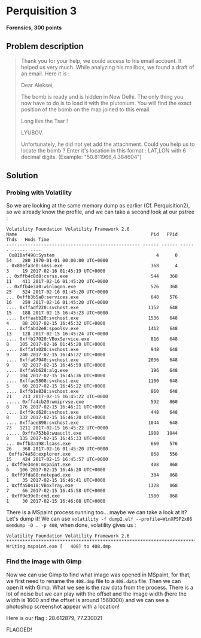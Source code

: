 # Perquisition 3

**Forensics, 300 points**

## Problem description

>Thank you for your help, we could access to his email account. It helped us very much. While analyzing his mailbox, we found a draft of an email. Here it is :
>
>Dear Aleksei,
>
>The bomb is ready and is hidden in New Delhi.
>The only thing you now have to do is to load it with the plutonium.
>You will find the exact position of the bomb on the map joined to this email.
>
>Long live the Tsar !
>
>LYUBOV.
>
>Unfortunately, he did not yet add the attachment. Could you help us to locate the bomb ? Enter it's location in this format : LAT,LON with 6 decimal digits. (Example: "50.811966,4.384604")

## Solution

### Probing with Volatility

So we are looking at the same memory dump as earlier (Cf. Perquisition2), so we already know the profile, and we can take a second look at our pstree : 

    Volatility Foundation Volatility Framework 2.6
	Name                                                  Pid   PPid   Thds   Hnds Time
	-------------------------------------------------- ------ ------ ------ ------ ----
	 0x810af490:System                                      4      0     54    280 1970-01-01 00:00:00 UTC+0000
	. 0x80efa3c0:smss.exe                                 368      4      3     19 2017-02-16 01:45:19 UTC+0000
	.. 0xffb4c8d8:csrss.exe                               544    368     11    411 2017-02-16 01:45:20 UTC+0000
	.. 0xffb4e3a0:winlogon.exe                            576    368     25    524 2017-02-16 01:45:20 UTC+0000
	... 0xffb3b5a8:services.exe                           648    576     16    259 2017-02-16 01:45:20 UTC+0000
	.... 0xffadf220:svchost.exe                          1152    648     15    188 2017-02-15 16:45:23 UTC+0000
	.... 0xffaabb20:svchost.exe                          1536    648      4     88 2017-02-15 16:45:32 UTC+0000
	.... 0xffabd2e8:spoolsv.exe                          1412    648     13    128 2017-02-15 16:45:24 UTC+0000
	.... 0xffb27020:VBoxService.exe                       816    648      8    105 2017-02-16 01:45:20 UTC+0000
	.... 0xffafa020:svchost.exe                           948    648      9    240 2017-02-15 16:45:22 UTC+0000
	.... 0xffa67940:svchost.exe                          2036    648      9     92 2017-02-15 16:45:59 UTC+0000
	.... 0xffa9b628:alg.exe                               196    648      7    104 2017-02-15 16:45:36 UTC+0000
	.... 0xffae5808:svchost.exe                          1100    648      5     60 2017-02-15 16:45:22 UTC+0000
	.... 0xffb1e838:svchost.exe                           860    648     21    213 2017-02-15 16:45:22 UTC+0000
	..... 0xffa4cb20:wmiprvse.exe                         592    860      8    176 2017-02-15 16:46:21 UTC+0000
	.... 0xff9cd620:svchost.exe                           448    648      8    132 2017-02-15 16:46:20 UTC+0000
	.... 0xffaee898:svchost.exe                          1044    648     73   1211 2017-02-15 16:45:22 UTC+0000
	..... 0xffa753b8:wuauclt.exe                         1908   1044      8    135 2017-02-15 16:45:33 UTC+0000
	... 0xffb3a198:lsass.exe                              660    576     26    368 2017-02-16 01:45:20 UTC+0000
	 0xffa74a58:explorer.exe                              868    556     15    424 2017-02-15 16:45:57 UTC+0000
	. 0xff9e34e8:mspaint.exe                              408    868      6    106 2017-02-15 16:46:20 UTC+0000
	. 0xff9fda88:notepad.exe                              304    868      1     35 2017-02-15 16:46:41 UTC+0000
	. 0xffa50418:VBoxTray.exe                            1328    868      7     66 2017-02-15 16:45:58 UTC+0000
	. 0xff9e39e8:cmd.exe                                 1980    868      1     30 2017-02-15 16:46:08 UTC+0000

There is a MSpaint process running too... maybe we can take a look at it? Let's dump it! We can use `volatility -f dump2.elf --profile=WinXPSP2x86 memdump -D . -p 408`, when done, volatility gives us :

    Volatility Foundation Volatility Framework 2.6
	************************************************************************
	Writing mspaint.exe [   408] to 408.dmp


### Find the image with Gimp

Now we can use Gimp to find what image was opened in MSpaint, for that, we first need to rename the `408.dmp` file to a `408.data` file. Then we can open it with Gimp. What we see is the raw data from the process. There is a lot of noise but we can play with the offset and the image width (here the width is 1600 and the offset is around 1560000) and we can see a photoshop screenshot appear with a location!

Here is our flag : 28.612879, 77.230021

FLAGGED!